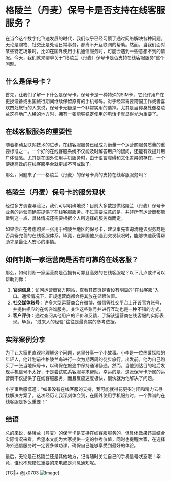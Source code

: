 # 格陵兰（丹麦）保号卡是否支持在线客服服务？

在当今这个数字化飞速发展的时代，我们似乎已经习惯了通过网络解决各种问题。无论是购物、社交还是处理日常事务，都离不开互联网的帮助。然而，当我们面对某些特定场景时，比如在国外使用手机通信服务时，可能会遇到一些意想不到的情况。今天，我们就来聊聊关于“格陵兰（丹麦）保号卡是否支持在线客服服务”这个问题。

## 什么是保号卡？

首先，让我们了解一下什么是保号卡。保号卡是一种特殊的SIM卡，它允许用户在更换设备或出国旅行期间继续保留原有的手机号码。对于经常需要跨国工作或者喜欢四处旅行的人来说，保号卡无疑是一个非常实用的选择。尤其是当你身处像格陵兰这样地广人稀的地方时，拥有一张能够稳定使用的电话卡就显得尤为重要了。

## 在线客服服务的重要性

随着移动互联网技术的进步，在线客服服务已经成为衡量一个运营商服务质量的重要标准之一。一个好的在线客服系统不仅能及时解答用户的疑问，还能有效提升用户体验感。尤其是在国外使用手机服务时，由于语言障碍和文化差异的存在，一个便捷高效的在线客服平台就更加不可或缺了。

那么，问题来了——格陵兰（丹麦）的保号卡真的支持在线客服服务吗？

## 格陵兰（丹麦）保号卡的服务现状

经过多方调查与验证，我们可以明确地说：目前大多数提供格陵兰（丹麦）保号卡业务的运营商确实提供了在线客服服务。不过需要注意的是，并非所有运营商都能做到这一点，具体情况还需要根据个人所选择的服务商而定。

如果你正在考虑购买一张用于格陵兰地区的保号卡，建议事先查询清楚该服务商是否具备完善的在线客服体系。毕竟，在异国他乡遇到突发状况时，能够快速获得帮助才是最让人安心的事情。

## 如何判断一家运营商是否有可靠的在线客服？

那么，如何判断一家运营商是否拥有可靠且高效的在线客服呢？以下几点或许可以帮助到你：

1. **官网信息**：访问运营商官方网站，查看其首页是否设有明显的“在线客服”入口。通常情况下，正规运营商都会将其放在显眼位置。
2. **社交媒体账号**：许多大型运营商会在微博、微信等社交平台上开设官方账号，并提供相应的在线咨询服务。关注这些账号并进行互动也是一种不错的方式。
3. **客户评价**：通过查阅其他用户的评价和反馈，了解该运营商在线客服的实际表现。毕竟，“过来人的经验”往往是最真实的参考依据。

## 实际案例分享

为了让大家更直观地理解这个问题，这里分享一个小故事。小李是一位热爱探险的年轻人，他计划前往格陵兰岛进行一次为期两周的徒步旅行。出发前，他为自己购买了一张当地保号卡，以确保在旅途中保持通讯畅通。然而，当他到达目的地后发现手机信号不太好，于是尝试联系客服寻求帮助。幸运的是，这张保号卡所属的运营商不仅提供了在线客服服务，而且反应速度极快，很快就为他解决了问题。

小李事后感慨道：“如果没有在线客服的支持，我可能就得花更多时间和精力去寻找解决方案了。这次经历让我深刻体会到，在国外使用手机服务时，一个靠谱的在线客服是多么重要！”

## 结语

总的来说，格陵兰（丹麦）的保号卡是支持在线客服服务的，但具体效果还需结合实际情况来看。希望本文能为大家提供一定的参考价值，同时也提醒大家，在选择海外通信服务时一定要多做功课，确保自己能够享受到最好的体验。

最后，无论是在格陵兰还是其他地方，记得随时关注自己的手机信号状态哦！毕竟，谁也不想错过重要的来电或是消息通知呢。

[TG💪+ @jx0703 ![Image](https://github.com/user-attachments/assets/dbca1d08-cadb-493c-b0ec-ad6f7a83f270)]